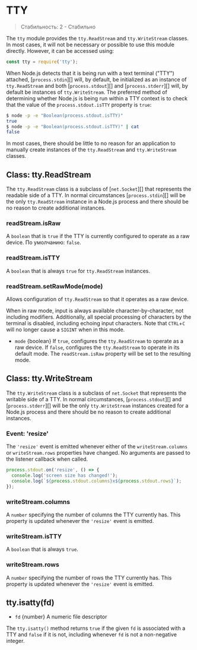 # TTY

<!--introduced_in=v0.10.0-->

> Стабильность: 2 - Стабильно

The `tty` module provides the `tty.ReadStream` and `tty.WriteStream` classes. In most cases, it will not be necessary or possible to use this module directly. However, it can be accessed using:

```js
const tty = require('tty');
```

When Node.js detects that it is being run with a text terminal ("TTY") attached, [`process.stdin`][] will, by default, be initialized as an instance of `tty.ReadStream` and both [`process.stdout`][] and [`process.stderr`][] will, by default be instances of `tty.WriteStream`. The preferred method of determining whether Node.js is being run within a TTY context is to check that the value of the `process.stdout.isTTY` property is `true`:

```sh
$ node -p -e "Boolean(process.stdout.isTTY)"
true
$ node -p -e "Boolean(process.stdout.isTTY)" | cat
false
```

In most cases, there should be little to no reason for an application to manually create instances of the `tty.ReadStream` and `tty.WriteStream` classes.

## Class: tty.ReadStream

<!-- YAML
added: v0.5.8
-->

The `tty.ReadStream` class is a subclass of [`net.Socket`][] that represents the readable side of a TTY. In normal circumstances [`process.stdin`][] will be the only `tty.ReadStream` instance in a Node.js process and there should be no reason to create additional instances.

### readStream.isRaw

<!-- YAML
added: v0.7.7
-->

A `boolean` that is `true` if the TTY is currently configured to operate as a raw device. По умолчанию: `false`.

### readStream.isTTY

<!-- YAML
added: v0.5.8
-->

A `boolean` that is always `true` for `tty.ReadStream` instances.

### readStream.setRawMode(mode)

<!-- YAML
added: v0.7.7
-->

Allows configuration of `tty.ReadStream` so that it operates as a raw device.

When in raw mode, input is always available character-by-character, not including modifiers. Additionally, all special processing of characters by the terminal is disabled, including echoing input characters. Note that `CTRL`+`C` will no longer cause a `SIGINT` when in this mode.

* `mode` {boolean} If `true`, configures the `tty.ReadStream` to operate as a raw device. If `false`, configures the `tty.ReadStream` to operate in its default mode. The `readStream.isRaw` property will be set to the resulting mode.

## Class: tty.WriteStream

<!-- YAML
added: v0.5.8
-->

The `tty.WriteStream` class is a subclass of `net.Socket` that represents the writable side of a TTY. In normal circumstances, [`process.stdout`][] and [`process.stderr`][] will be the only `tty.WriteStream` instances created for a Node.js process and there should be no reason to create additional instances.

### Event: 'resize'

<!-- YAML
added: v0.7.7
-->

The `'resize'` event is emitted whenever either of the `writeStream.columns` or `writeStream.rows` properties have changed. No arguments are passed to the listener callback when called.

```js
process.stdout.on('resize', () => {
  console.log('screen size has changed!');
  console.log(`${process.stdout.columns}x${process.stdout.rows}`);
});
```

### writeStream.columns

<!-- YAML
added: v0.7.7
-->

A `number` specifying the number of columns the TTY currently has. This property is updated whenever the `'resize'` event is emitted.

### writeStream.isTTY

<!-- YAML
added: v0.5.8
-->

A `boolean` that is always `true`.

### writeStream.rows

<!-- YAML
added: v0.7.7
-->

A `number` specifying the number of rows the TTY currently has. This property is updated whenever the `'resize'` event is emitted.

## tty.isatty(fd)

<!-- YAML
added: v0.5.8
-->

* `fd` {number} A numeric file descriptor

The `tty.isatty()` method returns `true` if the given `fd` is associated with a TTY and `false` if it is not, including whenever `fd` is not a non-negative integer.